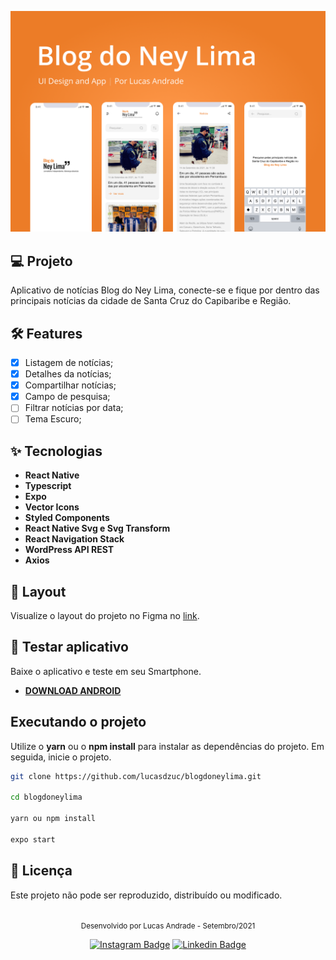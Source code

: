 ![cover](.github/cover.png?style=flat)

## 💻 Projeto
Aplicativo de notícias Blog do Ney Lima, conecte-se e fique por dentro das principais notícias da cidade de Santa Cruz do Capibaribe e Região.

## 🛠 Features 

- [x] Listagem de notícias;
- [x] Detalhes da notícias;
- [x] Compartilhar notícias;
- [x] Campo de pesquisa;
- [ ] Filtrar notícias por data;
- [ ] Tema Escuro;

## ✨ **Tecnologias**

-   **React Native**
-   **Typescript**
-   **Expo**
-   **Vector Icons**
-   **Styled Components**
-   **React Native Svg e Svg Transform**
-   **React Navigation Stack**
-   **WordPress API REST**
-   **Axios**

## 🔖 Layout

Visualize o layout do projeto no Figma no [link](https://drive.google.com/file/d/1cIyFGBYxNdDE1LiWj7H9a2QJs_hu3KL3/view?usp=sharing).

## 📱 Testar aplicativo

Baixe o aplicativo e teste em seu Smartphone.

- [**DOWNLOAD ANDROID**](https://exp-shell-app-assets.s3.us-west-1.amazonaws.com/android/%40lucasdzuc/blogdoneylima-b6e7267c13ef4867afefcd85214fd4f2-signed.apk)

## Executando o projeto

Utilize o **yarn** ou o **npm install** para instalar as dependências do projeto.
Em seguida, inicie o projeto.

```bash
git clone https://github.com/lucasdzuc/blogdoneylima.git

cd blogdoneylima

yarn ou npm install

expo start
``` 

## 📄 Licença

<!-- Esse projeto está sob a licença MIT. Veja o arquivo [LICENSE](LICENSE.md) para mais detalhes. -->

Este projeto não pode ser reproduzido, distribuído ou modificado.

<br />

<div align="center">
  <small>Desenvolvido por Lucas Andrade - Setembro/2021</small>

  [![Instagram Badge](https://img.shields.io/badge/-lda.designer-EC7C27?style=flat-square&labelColor=EC7C27&logo=instagram&logoColor=white&link=https://www.instagram.com/lda.designer/)](https://www.instagram.com/lda.designer) 
  [![Linkedin Badge](https://img.shields.io/badge/-Lucas%20Andrade-EC7C27?style=flat-square&logo=Linkedin&logoColor=white&link=https://www.linkedin.com/in/lucas-andrade-322634a8/)](https://www.linkedin.com/in/lucas-andrade-322634a8/) 
</div>
